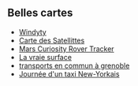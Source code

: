 ##  Belles cartes

- [Windyty](https://www.windyty.com/?45.342,6.291,5) <!-- .element: target="_blank" -->
- [Carte des Satellittes](http://maps.esri.com/rc/sat/index.html) <!-- .element: target="_blank" -->
- [Mars Curiosity Rover Tracker](http://www.nytimes.com/interactive/science/space/mars-curiosity-rover-tracker.html) <!-- .element: target="_blank" -->
- [La vraie surface](http://thetruesize.com/) <!-- .element: target="_blank" -->
- [transports en commun à grenoble](http://simcity.vasile.ch/grenoble/)<!-- .element: target="_blank" -->
- [Journée d'un taxi New-Yorkais](http://nyctaxi.herokuapp.com/) <!-- .element: target="_blank" -->
